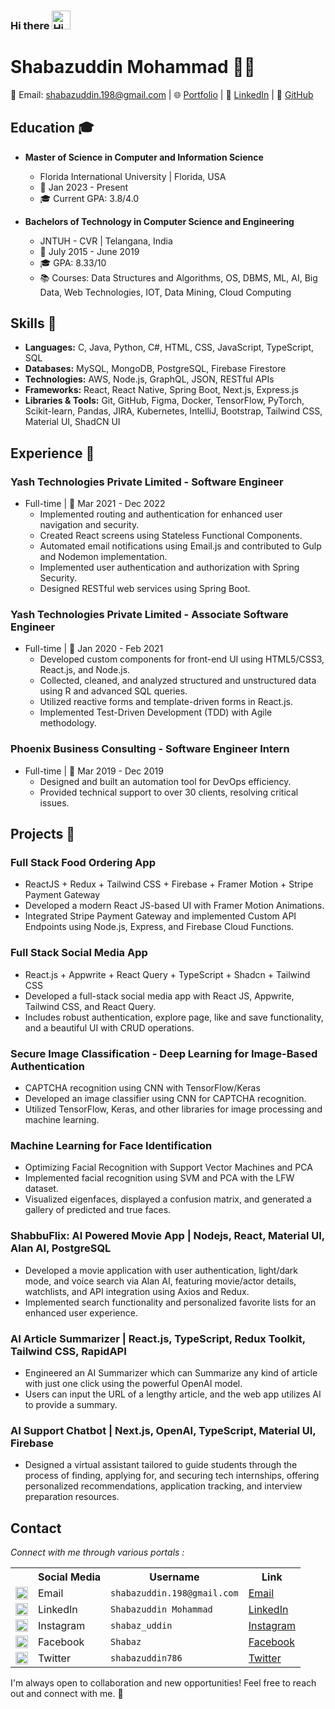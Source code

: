 ### Hi there <img src="https://github.com/user-attachments/assets/5fbfc2cc-719f-4cfc-8f69-e767a534ed66" alt="Hi" width="30" height="30">



# Shabazuddin Mohammad 👨‍💻

📧 Email: shabazuddin.198@gmail.com | 🌐 [Portfolio](https://personal-portfolio-iota-brown.vercel.app/) | 🔗 [LinkedIn](https://www.linkedin.com/in/shabazuddin123/) | 📂 [GitHub](https://github.com/MohammadShabazuddin)

## Education 🎓
- **Master of Science in Computer and Information Science**
  - Florida International University | Florida, USA
  - 📅 Jan 2023 - Present
  - 🎓 Current GPA: 3.8/4.0

- **Bachelors of Technology in Computer Science and Engineering**
  - JNTUH - CVR | Telangana, India
  - 📅 July 2015 - June 2019
  - 🎓 GPA: 8.33/10
  - 📚 Courses: Data Structures and Algorithms, OS, DBMS, ML, AI, Big Data, Web Technologies, IOT, Data Mining, Cloud Computing

## Skills 🚀
- **Languages:** C, Java, Python, C#, HTML, CSS, JavaScript, TypeScript, SQL
- **Databases:** MySQL, MongoDB, PostgreSQL, Firebase Firestore
- **Technologies:** AWS, Node.js, GraphQL, JSON, RESTful APIs
- **Frameworks:** React, React Native, Spring Boot, Next.js, Express.js
- **Libraries & Tools:**  Git, GitHub, Figma, Docker, TensorFlow, PyTorch, Scikit-learn, Pandas, JIRA, Kubernetes, IntelliJ, Bootstrap, Tailwind CSS, Material UI, ShadCN UI

## Experience 💼
### Yash Technologies Private Limited - Software Engineer
- Full-time | 📅 Mar 2021 - Dec 2022
  - Implemented routing and authentication for enhanced user navigation and security.
  - Created React screens using Stateless Functional Components.
  - Automated email notifications using Email.js and contributed to Gulp and Nodemon implementation.
  - Implemented user authentication and authorization with Spring Security.
  - Designed RESTful web services using Spring Boot.

### Yash Technologies Private Limited - Associate Software Engineer
- Full-time | 📅 Jan 2020 - Feb 2021
  - Developed custom components for front-end UI using HTML5/CSS3, React.js, and Node.js.
  - Collected, cleaned, and analyzed structured and unstructured data using R and advanced SQL queries.
  - Utilized reactive forms and template-driven forms in React.js.
  - Implemented Test-Driven Development (TDD) with Agile methodology.

### Phoenix Business Consulting - Software Engineer Intern
- Full-time | 📅 Mar 2019 - Dec 2019
  - Designed and built an automation tool for DevOps efficiency.
  - Provided technical support to over 30 clients, resolving critical issues.

## Projects 🚀
### Full Stack Food Ordering App 
- ReactJS + Redux + Tailwind CSS + Firebase + Framer Motion + Stripe Payment Gateway
- Developed a modern React JS-based UI with Framer Motion Animations.
- Integrated Stripe Payment Gateway and implemented Custom API Endpoints using Node.js, Express, and Firebase Cloud Functions.

### Full Stack Social Media App 
- React.js + Appwrite + React Query + TypeScript + Shadcn + Tailwind CSS
- Developed a full-stack social media app with React JS, Appwrite, Tailwind CSS, and React Query.
- Includes robust authentication, explore page, like and save functionality, and a beautiful UI with CRUD operations.

### Secure Image Classification - Deep Learning for Image-Based Authentication 
- CAPTCHA recognition using CNN with TensorFlow/Keras
- Developed an image classifier using CNN for CAPTCHA recognition.
- Utilized TensorFlow, Keras, and other libraries for image processing and machine learning.

### Machine Learning for Face Identification 
- Optimizing Facial Recognition with Support Vector Machines and PCA
- Implemented facial recognition using SVM and PCA with the LFW dataset.
- Visualized eigenfaces, displayed a confusion matrix, and generated a gallery of predicted and true faces.
  
###  ShabbuFlix: AI Powered Movie App | Nodejs, React, Material UI, Alan AI, PostgreSQL 
- Developed a movie application with user authentication, light/dark mode, and voice search via Alan AI, featuring
movie/actor details, watchlists, and API integration using Axios and Redux.
- Implemented search functionality and personalized favorite lists for an enhanced user experience.

### AI Article Summarizer | React.js, TypeScript, Redux Toolkit, Tailwind CSS, RapidAPI 
- Engineered an AI Summarizer which can Summarize any kind of article with just one click using the powerful OpenAI model.
- Users can input the URL of a lengthy article, and the web app utilizes AI to provide a summary.
  
### AI Support Chatbot | Next.js, OpenAI, TypeScript, Material UI, Firebase 
- Designed a virtual assistant tailored to guide students through the process of finding, applying for, and securing tech
internships, offering personalized recommendations, application tracking, and interview preparation resources.

## Contact

_Connect with me through various portals :_

<table>
  <tr>
    <th></th>
    <th>Social Media</th>
    <th>Username</th>
    <th>Link</th>
  </tr>
  <tr>
    <td><img src="https://cdn4.iconfinder.com/data/icons/social-media-logos-6/512/112-gmail_email_mail-512.png" width="20" /></td>
    <td>Email</td>
    <td><code>shabazuddin.198@gmail.com</code></td>
    <td><a href="mailto:shabazuddin.198@gmail.com" target="_blank">Email</a></td>
  </tr>
  <tr>
    <td><img src="https://upload.wikimedia.org/wikipedia/commons/thumb/c/ca/LinkedIn_logo_initials.png/480px-LinkedIn_logo_initials.png" width="20" /></td>
    <td>LinkedIn</td>
    <td><code>Shabazuddin Mohammad</code></td>
    <td><a href="https://www.linkedin.com/in/shabazuddin123/" target="_blank">LinkedIn</a></td>
  </tr>
  <tr>
    <td><img src="https://upload.wikimedia.org/wikipedia/commons/thumb/a/a5/Instagram_icon.png/600px-Instagram_icon.png" width="20" /></td>
    <td>Instagram</td>
    <td><code>shabaz_uddin</code></td>
    <td><a href="https://www.instagram.com/shabaz_uddin/" target="_blank">Instagram</a></td>
  </tr>
  <tr>
    <td><img src="https://upload.wikimedia.org/wikipedia/commons/6/6c/Facebook_Logo_2023.png" width="20" /></td>
    <td>Facebook</td>
    <td><code>Shabaz</code></td>
    <td><a href="https://www.facebook.com/shabaz.shabaz.37819/" target="_blank">Facebook</a></td>
  </tr>
  <tr>
    <td><img src="https://upload.wikimedia.org/wikipedia/commons/thumb/6/6f/Logo_of_Twitter.svg/512px-Logo_of_Twitter.svg.png" width="20" /></td>
    <td>Twitter</td>
    <td><code>shabazuddin786</code></td>
    <td><a href="https://twitter.com/shabazuddin786" target="_blank">Twitter</a></td>
  </tr>
</table>

I'm always open to collaboration and new opportunities! Feel free to reach out and connect with me. 🌟
